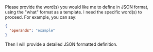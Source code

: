 Please provide the word(s) you would like me to define in JSON format, using the "what" format as a template. I need the specific word(s) to proceed. For example, you can say:

```json
{
  "operands": "example"
}
```

Then I will provide a detailed JSON formatted definition.
 